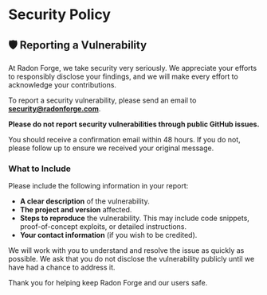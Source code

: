# Security Policy

## 🛡️ Reporting a Vulnerability

At Radon Forge, we take security very seriously. We appreciate your efforts to responsibly disclose your findings, and we will make every effort to acknowledge your contributions.

To report a security vulnerability, please send an email to **security@radonforge.com**.

**Please do not report security vulnerabilities through public GitHub issues.**

You should receive a confirmation email within 48 hours. If you do not, please follow up to ensure we received your original message.

### What to Include

Please include the following information in your report:

- **A clear description** of the vulnerability.
- **The project and version** affected.
- **Steps to reproduce** the vulnerability. This may include code snippets, proof-of-concept exploits, or detailed instructions.
- **Your contact information** (if you wish to be credited).

We will work with you to understand and resolve the issue as quickly as possible. We ask that you do not disclose the vulnerability publicly until we have had a chance to address it.

Thank you for helping keep Radon Forge and our users safe.

